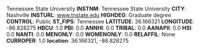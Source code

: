 
Tennessee State University
**INSTNM**: Tennessee State University 
**CITY**: Nashville 
**INSTURL**: www.tnstate.edu 
**HIGHDEG**: Graduate degree 
**CONTROL**: Public 
**ST_FIPS**: Tennessee 
**LATITUDE**: 36.166321 
**LONGITUDE**: -86.828275 
**HBCU**: 1.0 
**PBI**: 0.0 
**ANNHI**: 0.0 
**TRIBAL**: 0.0 
**AANAPII**: 0.0 
**HSI**: 0.0 
**NANTI**: 0.0 
**MENONLY**: 0.0 
**WOMENONLY**: 0.0 
**RELAFFIL**: None 
**CURROPER**: 1.0 
**location**: 36.166321, -86.828275 
